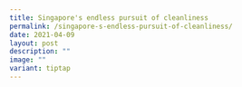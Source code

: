 ```yaml
---
title: Singapore's endless pursuit of cleanliness
permalink: /singapore-s-endless-pursuit-of-cleanliness/
date: 2021-04-09
layout: post
description: ""
image: ""
variant: tiptap
---
```

